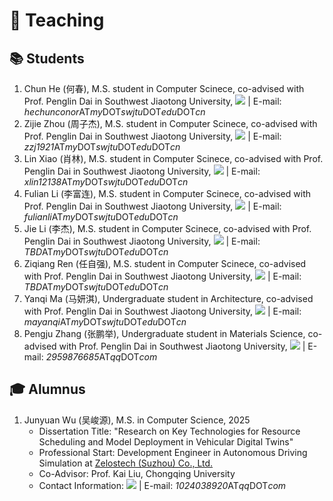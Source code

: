 # 🏫 Teaching 

## 📚 Students

1. Chun He (何春), M.S. student in Computer Scinece, co-advised with Prof. Penglin Dai in Southwest Jiaotong University, [![](https://img.shields.io/github/followers/ConorHe)](https://github.com/ConorHe) \| E-mail: *hechunconor*AT*my*DOT*swjtu*DOT*edu*DOT*cn*
2. Zijie Zhou (周子杰), M.S. student in Computer Scinece, co-advised with Prof. Penglin Dai in Southwest Jiaotong University, [![](https://img.shields.io/github/followers/Damon-v)](https://github.com/Damon-v) \| E-mail: *zzj1921*AT*my*DOT*swjtu*DOT*edu*DOT*cn*
3. Lin Xiao (肖林), M.S. student in Computer Scinece, co-advised with Prof. Penglin Dai in Southwest Jiaotong University, [![](https://img.shields.io/github/followers/xiaolin121386)](https://github.com/xiaolin121386) \| E-mail: *xlin12138*AT*my*DOT*swjtu*DOT*edu*DOT*cn*
4. Fulian Li (李富连), M.S. student in Computer Scinece, co-advised with Prof. Penglin Dai in Southwest Jiaotong University, [![](https://img.shields.io/github/followers/97php)](https://github.com/97php) \| E-mail: *fulianli*AT*my*DOT*swjtu*DOT*edu*DOT*cn*
5. Jie Li (李杰), M.S. student in Computer Scinece, co-advised with Prof. Penglin Dai in Southwest Jiaotong University, [![](https://img.shields.io/github/followers/TBD)](https://github.com/TBD) \| E-mail: *TBD*AT*my*DOT*swjtu*DOT*edu*DOT*cn*
6. Ziqiang Ren (任自强), M.S. student in Computer Scinece, co-advised with Prof. Penglin Dai in Southwest Jiaotong University, [![](https://img.shields.io/github/followers/TBD)](https://github.com/TBD) \| E-mail: *TBD*AT*my*DOT*swjtu*DOT*edu*DOT*cn*
7. Yanqi Ma (马妍淇), Undergraduate student in Architecture, co-advised with Prof. Penglin Dai in Southwest Jiaotong University, [![](https://img.shields.io/github/followers/Lorain-M)](https://github.com/Lorain-M) \| E-mail: *mayanqi*AT*my*DOT*swjtu*DOT*edu*DOT*cn*
8. Pengju Zhang (张鹏举), Undergraduate student in Materials Science, co-advised with Prof. Penglin Dai in Southwest Jiaotong University, [![](https://img.shields.io/github/followers/KiteAB98)](https://github.com/KiteAB98) \| E-mail: *2959876685*AT*qq*DOT*com*

## 🎓 Alumnus

1. Junyuan Wu (吴峻源), M.S. in Computer Science, 2025
	- Dissertation Title: "Research on Key Technologies for Resource Scheduling and Model Deployment in Vehicular Digital Twins"
	- Professional Start: Development Engineer in Autonomous Driving Simulation at [Zelostech (Suzhou) Co., Ltd.](https://zelostech.ai/)
	- Co-Advisor: Prof. Kai Liu, Chongqing University
	- Contact Information: [![](https://img.shields.io/github/followers/hitmachineWu)](https://github.com/hitmachineWu) \| E-mail: *1024038920*AT*qq*DOT*com*